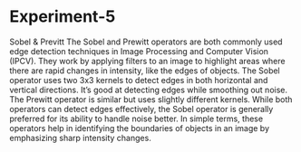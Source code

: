 # Experiment-5
Sobel & Previtt The Sobel and Prewitt operators are both commonly used edge detection techniques in Image Processing and Computer Vision (IPCV). They work by applying filters to an image to highlight areas where there are rapid changes in intensity, like the edges of objects. The Sobel operator uses two 3x3 kernels to detect edges in both horizontal and vertical directions. It’s good at detecting edges while smoothing out noise. The Prewitt operator is similar but uses slightly different kernels. While both operators can detect edges effectively, the Sobel operator is generally preferred for its ability to handle noise better. In simple terms, these operators help in identifying the boundaries of objects in an image by emphasizing sharp intensity changes.
